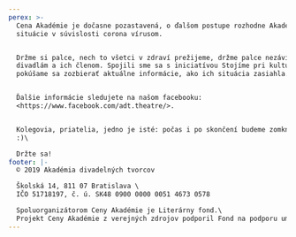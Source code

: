 ```yaml
---
perex: >-
  Cena Akadémie je dočasne pozastavená, o ďalšom postupe rozhodne Akadémia podľa
  situácie v súvislosti corona vírusom.


  Držme si palce, nech to všetci v zdraví prežijeme, držme palce nezávislým
  divadlám a ich členom. Spojili sme sa s iniciatívou Stojíme pri kultúre a
  pokúšame sa zozbierať aktuálne informácie, ako ich situácia zasiahla.


  Ďalšie informácie sledujete na našom facebooku:
  <https://www.facebook.com/adt.theatre/>.


  Kolegovia, priatelia, jedno je isté: počas i po skončení budeme zomknutejší
  :)\

  Držte sa!
footer: |-
  © 2019 Akadémia divadelných tvorcov

  Školská 14, 811 07 Bratislava \
  IČO 51718197, č. ú. SK48 0900 0000 0051 4673 0578

  Spoluorganizátorom Ceny Akadémie je Literárny fond.\
  Projekt Ceny Akadémie z verejných zdrojov podporil Fond na podporu umenia.
---
```

